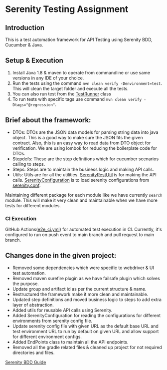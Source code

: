 # Serenity Testing Assignment

## Introduction
This is a test automation framework for API Testing using Serenity BDD, Cucumber & Java.


## Setup & Execution

1. Install Java 1.8 & maven to operate from commandline or use same versions in any IDE of your choice.
2. Run the tests using the command `mvn clean verify -Denvironment=test`. This will clean the target folder and execute all the tests.
3. You can also run test from the [TestRunner](src/test/java/com/qlick/assignment/TestRunner.java) class 
4. To run tests with specific tags use command `mvn clean verify -Dtags="@regression"`.

## Brief about the framework:
- DTOs: DTOs are the JSON data models for parsing string data into java object. This is a good way to make sure the JSON fits the given contract. 
Also, this is an easy way to read data from DTO object for verification. We are using lombok for reducing the boilerplate code for DTOs.
- Stepdefs: These are the step definitions which for cucumber scenarios calling to steps.
- Steps: Steps are to maintain the business logic and making API calls.
- Utils: Utils are for all the utilities. [SerenityRestUtil](src/test/java/com/qlick/assignment/utils/SerenityRestUtils.java) is for making the API calls. [SerenityConfiguration](src/test/java/com/qlick/assignment/utils/SerenityConfiguration.java) is to load serenity configurations from [serenity.conf](src/test/resources/serenity.conf).

Maintaining different package for each module like we have currently `search` module. This will make it very clean and maintainable when we have more tests for different modules.

### CI Execution
 GitHub Actions([e2e_ci.yml](.github/workflows/e2e_ci.yml)) for automated test execution in CI. Currently, it's configured to run on push event to main branch and pull request to main branch.


## Changes done in the given project:
- Removed some dependencies which were specific to webdriver & UI test automation.
- Removed maven surefire plugin as we have failsafe plugin which solves the purpose.
- Update group and artifact id as per the current structure & name.
- Restructured the framework make it more clean and maintainable.
- Updated step definitions and moved business logic to steps to add extra layer of abstraction.
- Added utils for reusable API calls using Serenity.
- Added SerenityConfiguration for reading the configurations for different environments from serenity config file.
- Update serenity config file with given URL as the default base URL and test environment URL to run by default on given URL and allow support for different environment configs. 
- Added EndPoints class to maintain all the API endpoints.
- Removed all the gradle related files & cleaned up project for not required directories and files.

[Serenity BDD Guide](SerenityBDD.md)
